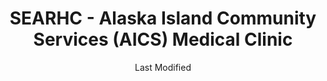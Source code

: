 ---
layout: location-page
date: Last Modified
description: "Local COVID-19 testing is available at SEARHC - Alaska Island Community Services (AICS) Medical Clinic in Wrangell, Alaska, USA."
permalink: "locations/alaska/wrangell/searhc-alaska-island-community-services-aics-medical-clinic/"
tags:
  - locations
  - alaska
title: SEARHC - Alaska Island Community Services (AICS) Medical Clinic
uniqueName: searhc-alaska-island-community-services-aics-medical-clinic
state: Alaska
stateAbbr: AK
hood: "Wrangell"
address: "232 Wood Street "
city: "Wrangell"
zip: "99929"
zipsNearby: "99921 99922 99901 99903 99918 99919 99950 99925 99926 99928 99929" 
mapUrl: "http://maps.apple.com/?q=SEARHC+-+Alaska+Island+Community+Services+AICS+Medical+Clinic&address=232+Wood+Street,Wrangell,Alaska,99929"
locationType: Walk-up
phone: "907-966-8799"
website: "https://covid19.searhc.org/"
onlineBooking: undefined
closed: undefined
closedUpdate: June 30th, 2020
notes: "Requires phone screen."
days: M, Tu, W, Th
hours: 8AM-7PM
altDays: Fridays
altHours: 8AM-4PM
ctaMessage: Learn more
ctaUrl: "https://covid19.searhc.org/"
---